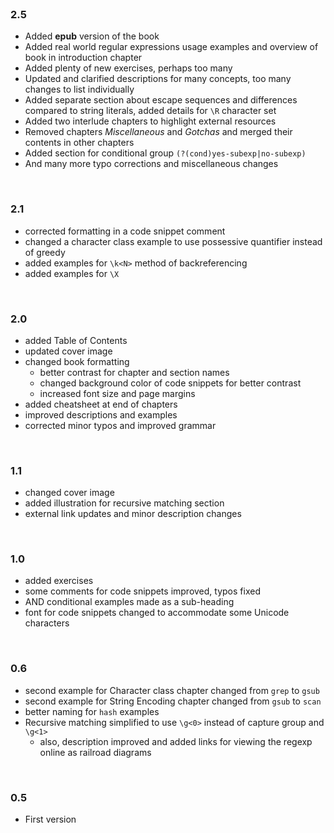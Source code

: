 <br>

### 2.5

* Added **epub** version of the book
* Added real world regular expressions usage examples and overview of book in introduction chapter
* Added plenty of new exercises, perhaps too many
* Updated and clarified descriptions for many concepts, too many changes to list individually
* Added separate section about escape sequences and differences compared to string literals, added details for `\R` character set
* Added two interlude chapters to highlight external resources
* Removed chapters *Miscellaneous* and *Gotchas* and merged their contents in other chapters
* Added section for conditional group `(?(cond)yes-subexp|no-subexp)`
* And many more typo corrections and miscellaneous changes

<br>

### 2.1

* corrected formatting in a code snippet comment
* changed a character class example to use possessive quantifier instead of greedy
* added examples for `\k<N>` method of backreferencing
* added examples for `\X`

<br>

### 2.0

* added Table of Contents
* updated cover image
* changed book formatting
    * better contrast for chapter and section names
    * changed background color of code snippets for better contrast
    * increased font size and page margins
* added cheatsheet at end of chapters
* improved descriptions and examples
* corrected minor typos and improved grammar

<br>

### 1.1

* changed cover image
* added illustration for recursive matching section
* external link updates and minor description changes

<br>

### 1.0

* added exercises
* some comments for code snippets improved, typos fixed
* AND conditional examples made as a sub-heading
* font for code snippets changed to accommodate some Unicode characters

<br>

### 0.6

* second example for Character class chapter changed from `grep` to `gsub`
* second example for String Encoding chapter changed from `gsub` to `scan`
* better naming for `hash` examples
* Recursive matching simplified to use `\g<0>` instead of capture group and `\g<1>`
    * also, description improved and added links for viewing the regexp online as railroad diagrams

<br>

### 0.5

* First version

